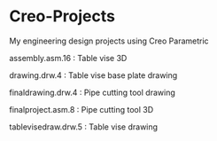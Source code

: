 # Creo-Projects
My engineering design projects using Creo Parametric

assembly.asm.16 : Table vise 3D

drawing.drw.4 : Table vise base plate drawing

finaldrawing.drw.4 : Pipe cutting tool drawing

finalproject.asm.8 : Pipe cutting tool 3D

tablevisedraw.drw.5 : Table vise drawing
